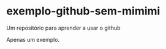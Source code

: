 exemplo-github-sem-mimimi
=========================

Um repositório para aprender a usar o github

Apenas um exemplo.
